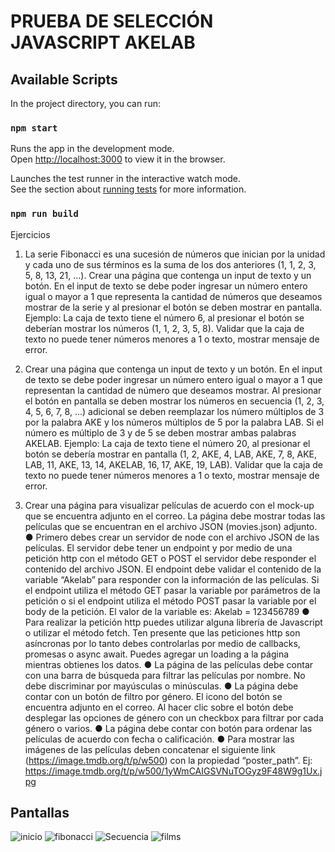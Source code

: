 # PRUEBA DE SELECCIÓN JAVASCRIPT AKELAB

## Available Scripts

In the project directory, you can run:

### `npm start`

Runs the app in the development mode.\
Open [http://localhost:3000](http://localhost:3000) to view it in the browser.


Launches the test runner in the interactive watch mode.\
See the section about [running tests](https://facebook.github.io/create-react-app/docs/running-tests) for more information.

### `npm run build`

Ejercicios 

1. La serie Fibonacci es una sucesión de números que inician por la unidad y cada uno
de sus términos es la suma de los dos anteriores (1, 1, 2, 3, 5, 8, 13, 21, ...).
Crear una página que contenga un input de texto y un botón. En el input de texto se
debe poder ingresar un número entero igual o mayor a 1 que representa la cantidad
de números que deseamos mostrar de la serie y al presionar el botón se deben
mostrar en pantalla.
Ejemplo: La caja de texto tiene el número 6, al presionar el botón se deberían mostrar
los números (1, 1, 2, 3, 5, 8).
Validar que la caja de texto no puede tener números menores a 1 o texto, mostrar
mensaje de error.

2. Crear una página que contenga un input de texto y un botón. En el input de texto se
debe poder ingresar un número entero igual o mayor a 1 que representan la cantidad
de número que deseamos mostrar. Al presionar el botón en pantalla se deben mostrar
los números en secuencia (1, 2, 3, 4, 5, 6, 7, 8, ...) adicional se deben reemplazar los
número múltiplos de 3 por la palabra AKE y los números múltiplos de 5 por la palabra
LAB. Si el número es múltiplo de 3 y de 5 se deben mostrar ambas palabras AKELAB.
Ejemplo: La caja de texto tiene el número 20, al presionar el botón se debería mostrar
en pantalla (1, 2, AKE, 4, LAB, AKE, 7, 8, AKE, LAB, 11, AKE, 13, 14, AKELAB, 16,
17, AKE, 19, LAB).
Validar que la caja de texto no puede tener números menores a 1 o texto, mostrar
mensaje de error.

3. Crear una página para visualizar películas de acuerdo con el mock-up que se  encuentra adjunto en el correo. La página debe mostrar todas las películas que se  encuentran en el archivo JSON (movies.json) adjunto. 
● Primero debes crear un servidor de node con el archivo JSON de las películas. El  servidor debe tener un endpoint y por medio de una petición http con el método GET  o POST el servidor debe responder el contenido del archivo JSON. El endpoint debe  validar el contenido de la variable “Akelab” para responder con la información de las  películas. Si el endpoint utiliza el método GET pasar la variable por parámetros de la 
petición o si el endpoint utiliza el método POST pasar la variable por el body de la  petición. El valor de la variable es: Akelab = 123456789 
● Para realizar la petición http puedes utilizar alguna librería de Javascript o utilizar el  método fetch. Ten presente que las peticiones http son asíncronas por lo tanto debes  controlarlas por medio de callbacks, promesas o async await. Puedes agregar un  loading a la página mientras obtienes los datos. 
● La página de las películas debe contar con una barra de búsqueda para filtrar las  películas por nombre. No debe discriminar por mayúsculas o minúsculas. ● La página debe contar con un botón de filtro por género. El icono del botón se  encuentra adjunto en el correo. Al hacer clic sobre el botón debe desplegar las  opciones de género con un checkbox para filtrar por cada género o varios. 
● La página debe contar con botón para ordenar las películas de acuerdo con fecha o  calificación. 
● Para mostrar las imágenes de las películas deben concatenar el siguiente link  (https://image.tmdb.org/t/p/w500) con la propiedad “poster_path”. 
Ej: https://image.tmdb.org/t/p/w500/1yWmCAIGSVNuTOGyz9F48W9g1Ux.jpg 

## Pantallas 
![inicio](https://user-images.githubusercontent.com/56690309/123491172-b370cb80-d5db-11eb-9c5a-1708e89a3b47.png)
![fibonacci](https://user-images.githubusercontent.com/56690309/123491176-b8ce1600-d5db-11eb-9653-598dafb1aef8.png)
![Secuencia](https://user-images.githubusercontent.com/56690309/123491183-bcfa3380-d5db-11eb-9277-01637747b715.png)
![films](https://user-images.githubusercontent.com/56690309/123494672-4a428580-d5e6-11eb-9bf0-fa56ce0d8f62.png)



